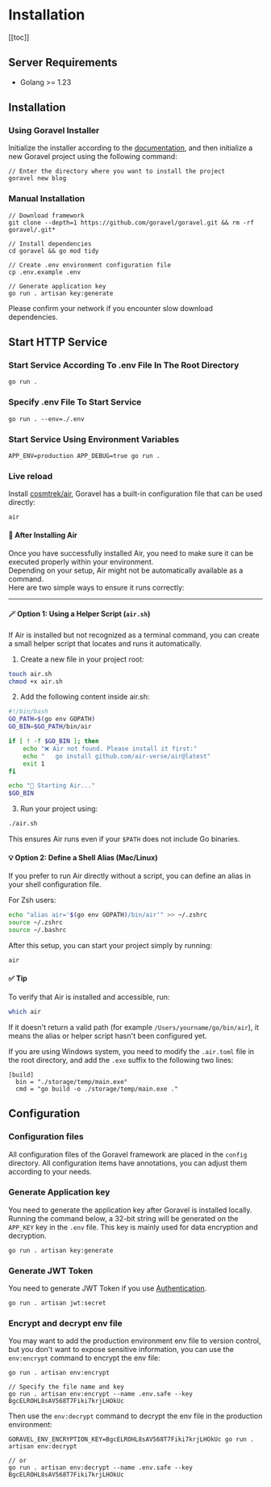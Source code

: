 # Installation

[[toc]]

## Server Requirements

- Golang >= 1.23

## Installation

### Using Goravel Installer

Initialize the installer according to the [documentation](https://github.com/goravel/installer), and then initialize a new Goravel project using the following command:

```shell
// Enter the directory where you want to install the project
goravel new blog
```

### Manual Installation

```shell
// Download framework
git clone --depth=1 https://github.com/goravel/goravel.git && rm -rf goravel/.git*

// Install dependencies
cd goravel && go mod tidy

// Create .env environment configuration file
cp .env.example .env

// Generate application key
go run . artisan key:generate
```

Please confirm your network if you encounter slow download dependencies.

## Start HTTP Service

### Start Service According To .env File In The Root Directory

```shell
go run .
```

### Specify .env File To Start Service

```shell
go run . --env=./.env
```

### Start Service Using Environment Variables

```shell
APP_ENV=production APP_DEBUG=true go run .
```

### Live reload

Install [cosmtrek/air](https://github.com/cosmtrek/air), Goravel has a built-in configuration file that can be used directly:

```
air
```

#### 🧰 After Installing Air

Once you have successfully installed Air, you need to make sure it can be executed properly within your environment.  
Depending on your setup, Air might not be automatically available as a command.  
Here are two simple ways to ensure it runs correctly:

---

#### 🪄 Option 1: Using a Helper Script (`air.sh`)

If Air is installed but not recognized as a terminal command, you can create a small helper script that locates and runs it automatically.

1. Create a new file in your project root:
```bash
touch air.sh
chmod +x air.sh
```

2. Add the following content inside air.sh:

```bash
#!/bin/bash
GO_PATH=$(go env GOPATH)
GO_BIN=$GO_PATH/bin/air

if [ ! -f $GO_BIN ]; then
    echo "❌ Air not found. Please install it first:"
    echo "   go install github.com/air-verse/air@latest"
    exit 1
fi

echo "🚀 Starting Air..."
$GO_BIN
```

3. Run your project using:

```bash
./air.sh
```

This ensures Air runs even if your `$PATH` does not include Go binaries.

#### 💡 Option 2: Define a Shell Alias (Mac/Linux)

If you prefer to run Air directly without a script, you can define an alias in your shell configuration file.

For Zsh users:

```bash
echo "alias air='$(go env GOPATH)/bin/air'" >> ~/.zshrc
source ~/.zshrc
source ~/.bashrc
```

After this setup, you can start your project simply by running:

```bash
air
```

#### ✅ Tip

To verify that Air is installed and accessible, run:

```bash
which air
```

If it doesn't return a valid path (for example `/Users/yourname/go/bin/air`), it means the alias or helper script hasn't been configured yet.


If you are using Windows system, you need to modify the `.air.toml` file in the root directory, and add the `.exe` suffix to the following two lines:

```shell
[build]
  bin = "./storage/temp/main.exe"
  cmd = "go build -o ./storage/temp/main.exe ."
```

## Configuration

### Configuration files

All configuration files of the Goravel framework are placed in the `config` directory. All configuration items have annotations, you can adjust them according to your needs.

### Generate Application key

You need to generate the application key after Goravel is installed locally. Running the command below, a 32-bit string will be generated on the `APP_KEY` key in the `.env` file. This key is mainly used for data encryption and decryption.

```shell
go run . artisan key:generate
```

### Generate JWT Token

You need to generate JWT Token if you use [Authentication](../security/authentication.md).

```shell
go run . artisan jwt:secret
```

### Encrypt and decrypt env file

You may want to add the production environment env file to version control, but you don't want to expose sensitive information, you can use the `env:encrypt` command to encrypt the env file:

```shell
go run . artisan env:encrypt

// Specify the file name and key
go run . artisan env:encrypt --name .env.safe --key BgcELROHL8sAV568T7Fiki7krjLHOkUc
```

Then use the `env:decrypt` command to decrypt the env file in the production environment:

```shell
GORAVEL_ENV_ENCRYPTION_KEY=BgcELROHL8sAV568T7Fiki7krjLHOkUc go run . artisan env:decrypt

// or
go run . artisan env:decrypt --name .env.safe --key BgcELROHL8sAV568T7Fiki7krjLHOkUc
```
